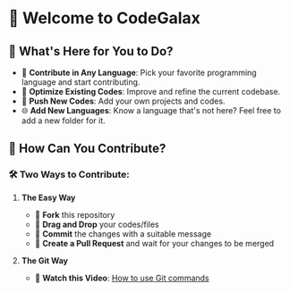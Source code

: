 # 🌌 Welcome to CodeGalax

## 🌟 What's Here for You to Do?
- 🚀 **Contribute in Any Language**: Pick your favorite programming language and start contributing.
- 🔧 **Optimize Existing Codes**: Improve and refine the current codebase.
- 🌱 **Push New Codes**: Add your own projects and codes.
- 🌐 **Add New Languages**: Know a language that's not here? Feel free to add a new folder for it.

## 🚀 How Can You Contribute?
### 🛠️ Two Ways to Contribute:
1. **The Easy Way**
   - 🍴 **Fork** this repository
   - 📂 **Drag and Drop** your codes/files
   - 💬 **Commit** the changes with a suitable message
   - 🔀 **Create a Pull Request** and wait for your changes to be merged

2. **The Git Way**
   - 🎥 **Watch this Video**: [How to use Git commands](https://youtu.be/Ez8F0nW6S-w?feature=shared)
